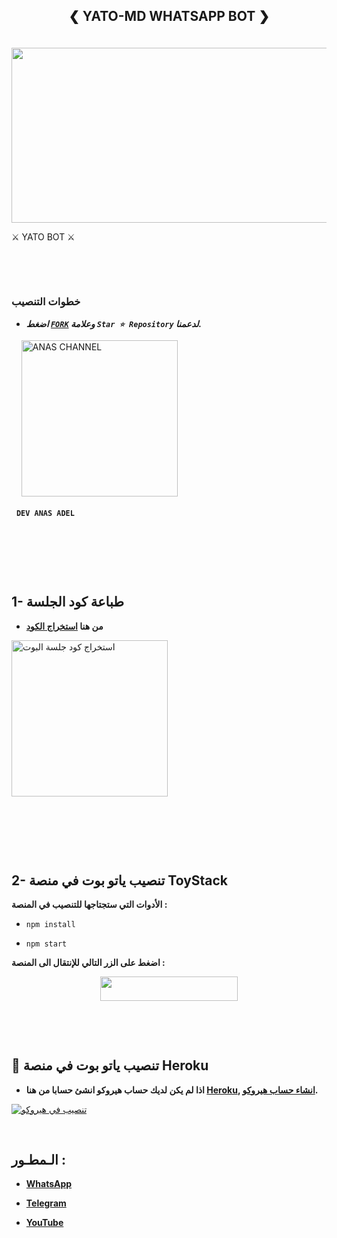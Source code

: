 
## <p align="center">❮ YATO-MD WHATSAPP BOT ❯
<br>

<img src="https://telegra.ph/file/a789a7f2437c053ec829a.jpg" width="540" height="280" />
</p>         ⚔ YATO BOT ⚔
‌
‌

‌
‌

‌
### خطوات التنصيب
   - ***اضغط [`FORK`](https://github.com/desanaskeb/YATO-BOT-MD/fork) وعلامة `Star ⭐ Repository` لدعمنا.***

     

</p>
‌
‌
‌
‌
<a href="/"><img src="https://img.shields.io/badge/ANAS%20MODS-red" alt="ANAS CHANNEL" width="250"></a>

‌
‌
**`DEV ANAS ADEL`**

‌

‌

‌
## 1- طباعة كود الجلسة

- **من هنا  [استخراج الكود](https://replit.com/@bobiztestbot/bobiza-qrcode/)**

<a href="https://replit.com/@bobiztestbot/bobiza-qrcode"><img src="https://img.shields.io/badge/استخراج%20الكود-PAIR%20CODE-red" alt="استخراج كود جلسة البوت" width="250"></a>

‌

‌




‌
## 2- تنصيب ياتو بوت في منصة ToyStack

**الأدوات التي ستجتاجها للتنصيب في المنصة :**

- `npm install`

- `npm start`


**اضغط على الزر التالي للإنتقال الى المنصة :**


<p align="center"><a href="https://toystack.ai"> <img src="https://img.shields.io/badge/Toystack%20Account-blue?style=for-the-badge&logo=Toystack" width="220" height="38.45"/></a></p>
‌






‌
## 📌 تنصيب ياتو بوت في منصة Heroku

   - **اذا لم يكن لديك حساب هيروكو انشئ حسابا من هنا [Heroku](https://signup.heroku.com/), [انشاء حساب هيروكو](https://signup.heroku.com/).**

 [![تنصيب في هيروكو](https://www.herokucdn.com/deploy/button.svg)](https://dashboard.heroku.com/new?button-url=https%3A%2F%2Fgithub.com%2Fpurnapurna2007%2FSend2%3Ftab%3Dreadme-ov-file&template=https://github.com/desanaskeb/YATO-BOT-MD)



   </details>
</P>




‌

## الـمطـور :
- [**WhatsApp**](https://wa.me/967736249487)

- [**Telegram**](https://t.me/J_8_D)

- [**YouTube**](https://www.youtube.com/@alkaser_0_0)

